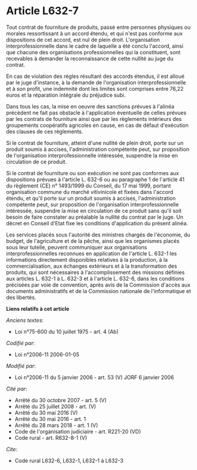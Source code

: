 # Article L632-7

Tout contrat de fourniture de produits, passé entre personnes physiques ou morales ressortissant à un accord étendu, et qui
n'est pas conforme aux dispositions de cet accord, est nul de plein droit. L'organisation interprofessionnelle dans le cadre
de laquelle a été conclu l'accord, ainsi que chacune des organisations professionnelles qui la constituent, sont recevables à
demander la reconnaissance de cette nullité au juge du contrat.

En cas de violation des règles résultant des accords étendus, il est alloué par le juge d'instance, à la demande de
l'organisation interprofessionnelle et à son profit, une indemnité dont les limites sont comprises entre 76,22 euros et la
réparation intégrale du préjudice subi.

Dans tous les cas, la mise en oeuvre des sanctions prévues à l'alinéa précédent ne fait pas obstacle à l'application
éventuelle de celles prévues par les contrats de fourniture ainsi que par les règlements intérieurs des groupements
coopératifs agricoles en cause, en cas de défaut d'exécution des clauses de ces règlements.

Si le contrat de fourniture, atteint d'une nullité de plein droit, porte sur un produit soumis à accises, l'administration
compétente peut, sur proposition de l'organisation interprofessionnelle intéressée, suspendre la mise en circulation de ce
produit.

Si le contrat de fourniture ou son exécution ne sont pas conformes aux dispositions prévues à l'article L. 632-6 ou au
paragraphe 1 de l'article 41 du règlement (CE) n° 1493/1999 du Conseil, du 17 mai 1999, portant organisation commune du
marché vitivinicole et fixées dans l'accord étendu, et qu'il porte sur un produit soumis à accises, l'administration
compétente peut, sur proposition de l'organisation interprofessionnelle intéressée, suspendre la mise en circulation de ce
produit sans qu'il soit besoin de faire constater au préalable la nullité du contrat par le juge. Un décret en Conseil d'Etat
fixe les conditions d'application du présent alinéa.

Les services placés sous l'autorité des ministres chargés de l'économie, du budget, de l'agriculture et de la pêche, ainsi
que les organismes placés sous leur tutelle, peuvent communiquer aux organisations interprofessionnelles reconnues en
application de l'article L. 632-1 les informations directement disponibles relatives à la production, à la commercialisation,
aux échanges extérieurs et à la transformation des produits, qui sont nécessaires à l'accomplissement des missions définies
aux articles L. 632-1 à L. 632-3 et à l'article L. 632-6, dans les conditions précisées par voie de convention, après avis de
la Commission d'accès aux documents administratifs et de la Commission nationale de l'informatique et des libertés.

**Liens relatifs à cet article**

_Anciens textes_:

  - Loi n°75-600 du 10 juillet 1975 - art. 4 (Ab)

_Codifié par_:

  - Loi n°2006-11 2006-01-05

_Modifié par_:

  - Loi n°2006-11 du 5 janvier 2006 - art. 53 (V) JORF 6 janvier 2006

_Cité par_:

  - Arrêté du 30 octobre 2007 - art. 5 (V)
  - Arrêté du 25 juillet 2008 - art. (V)
  - Arrêté du 30 mai 2016 (V)
  - Arrêté du 30 mai 2016 - art. 1
  - Arrêté du 28 mars 2018 - art. 1 (V)
  - Code de l'organisation judiciaire - art. R221-20 (VD)
  - Code rural - art. R632-8-1 (V)

_Cite_:

  - Code rural L632-6, L632-1, L632-1 à L632-3
